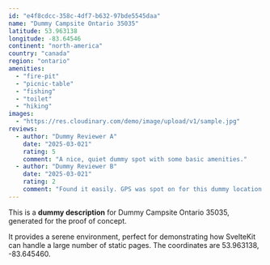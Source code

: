 ```yaml
---
id: "e4f8cdcc-358c-4df7-b632-97bde5545daa"
name: "Dummy Campsite Ontario 35035"
latitude: 53.963138
longitude: -83.64546
continent: "north-america"
country: "canada"
region: "ontario"
amenities:
  - "fire-pit"
  - "picnic-table"
  - "fishing"
  - "toilet"
  - "hiking"
images:
  - "https://res.cloudinary.com/demo/image/upload/v1/sample.jpg"
reviews:
  - author: "Dummy Reviewer A"
    date: "2025-03-021"
    rating: 5
    comment: "A nice, quiet dummy spot with some basic amenities."
  - author: "Dummy Reviewer B"
    date: "2025-03-021"
    rating: 2
    comment: "Found it easily. GPS was spot on for this dummy location."
---
```


This is a **dummy description** for Dummy Campsite Ontario 35035, generated for the proof of concept.

It provides a serene environment, perfect for demonstrating how SvelteKit can handle a large number of static pages. The coordinates are 53.963138, -83.645460.
